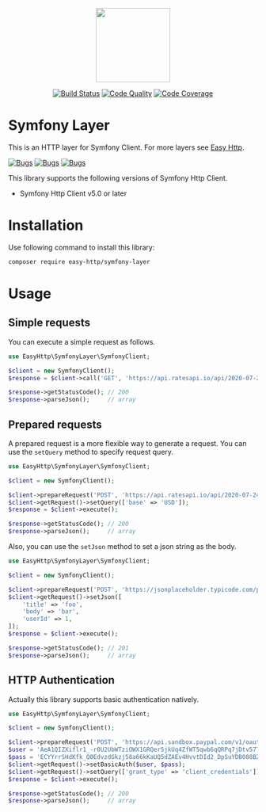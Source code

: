 <p align="center"><img src="https://blog.pleets.org/img/articles/easy-http-logo.png" height="150"></p>

<p align="center">
<a href="https://travis-ci.com/easy-http/symfony-layer"><img src="https://travis-ci.com/easy-http/symfony-layer.svg?branch=master" alt="Build Status"></a>
<a href="https://scrutinizer-ci.com/g/easy-http/symfony-layer"><img src="https://img.shields.io/scrutinizer/g/easy-http/symfony-layer.svg" alt="Code Quality"></a>
<a href="https://scrutinizer-ci.com/g/easy-http/symfony-layer/?branch=master"><img src="https://scrutinizer-ci.com/g/easy-http/symfony-layer/badges/coverage.png?b=master" alt="Code Coverage"></a>
</p>

# Symfony Layer

This is an HTTP layer for Symfony Client. For more layers see [Easy Http](https://github.com/easy-http).

<a href="https://sonarcloud.io/dashboard?id=easy-http_symfony-layer"><img src="https://sonarcloud.io/api/project_badges/measure?project=easy-http_symfony-layer&metric=security_rating" alt="Bugs"></a>
<a href="https://sonarcloud.io/dashboard?id=easy-http_symfony-layer"><img src="https://sonarcloud.io/api/project_badges/measure?project=easy-http_symfony-layer&metric=bugs" alt="Bugs"></a>
<a href="https://sonarcloud.io/dashboard?id=easy-http_symfony-layer"><img src="https://sonarcloud.io/api/project_badges/measure?project=easy-http_symfony-layer&metric=code_smells" alt="Bugs"></a>

This library supports the following versions of Symfony Http Client.

- Symfony Http Client v5.0 or later

# Installation

Use following command to install this library:

```bash
composer require easy-http/symfony-layer
```

# Usage

## Simple requests

You can execute a simple request as follows.

```php
use EasyHttp\SymfonyLayer\SymfonyClient;

$client = new SymfonyClient();
$response = $client->call('GET', 'https://api.ratesapi.io/api/2020-07-24/?base=USD');

$response->getStatusCode(); // 200
$response->parseJson();     // array
```

## Prepared requests

A prepared request is a more flexible way to generate a request. You can use the `setQuery` method
to specify request query.

```php
use EasyHttp\SymfonyLayer\SymfonyClient;

$client = new SymfonyClient();

$client->prepareRequest('POST', 'https://api.ratesapi.io/api/2020-07-24/');
$client->getRequest()->setQuery(['base' => 'USD']);
$response = $client->execute();

$response->getStatusCode(); // 200
$response->parseJson();     // array
```

Also, you can use the `setJson` method to set a json string as the body.

```php
use EasyHttp\SymfonyLayer\SymfonyClient;

$client = new SymfonyClient();

$client->prepareRequest('POST', 'https://jsonplaceholder.typicode.com/posts');
$client->getRequest()->setJson([
    'title' => 'foo',
    'body' => 'bar',
    'userId' => 1,
]);
$response = $client->execute();

$response->getStatusCode(); // 201
$response->parseJson();     // array
```

## HTTP Authentication

Actually this library supports basic authentication natively.

```php
use EasyHttp\SymfonyLayer\SymfonyClient;

$client = new SymfonyClient();

$client->prepareRequest('POST', 'https://api.sandbox.paypal.com/v1/oauth2/token');
$user = 'AeA1QIZXiflr1_-r0U2UbWTziOWX1GRQer5jkUq4ZfWT5qwb6qQRPq7jDtv57TL4POEEezGLdutcxnkJ';
$pass = 'ECYYrrSHdKfk_Q0EdvzdGkzj58a66kKaUQ5dZAEv4HvvtDId2_DpSuYDB088BZxGuMji7G4OFUnPog6p';
$client->getRequest()->setBasicAuth($user, $pass);
$client->getRequest()->setQuery(['grant_type' => 'client_credentials']);
$response = $client->execute();

$response->getStatusCode(); // 200
$response->parseJson();     // array
```